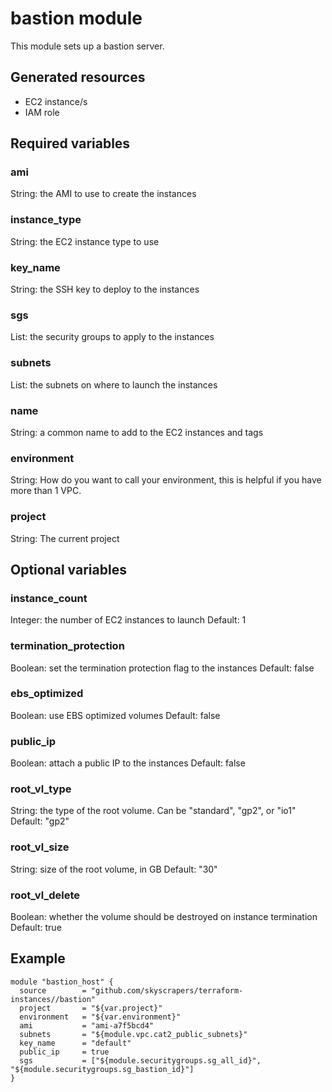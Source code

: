 # bastion module

This module sets up a bastion server.

## Generated resources
- EC2 instance/s
- IAM role

## Required variables

### ami
String: the AMI to use to create the instances

### instance_type
String: the EC2 instance type to use

### key_name
String: the SSH key to deploy to the instances

### sgs
List: the security groups to apply to the instances

### subnets
List: the subnets on where to launch the instances

### name
String: a common name to add to the EC2 instances and tags

### environment
String: How do you want to call your environment, this is helpful if you have more than 1 VPC.

### project
String: The current project

## Optional variables

### instance_count
Integer: the number of EC2 instances to launch
Default: 1

### termination_protection
Boolean: set the termination protection flag to the instances
Default: false

### ebs_optimized
Boolean: use EBS optimized volumes
Default: false

### public_ip
Boolean: attach a public IP to the instances
Default: false

### root_vl_type
String: the type of the root volume. Can be "standard", "gp2", or "io1"
Default: "gp2"

### root_vl_size
String: size of the root volume, in GB
Default: "30"

### root_vl_delete
Boolean: whether the volume should be destroyed on instance termination
Default: true

## Example

```
module "bastion_host" {
  source        = "github.com/skyscrapers/terraform-instances//bastion"
  project       = "${var.project}"
  environment   = "${var.environment}"
  ami           = "ami-a7f5bcd4"
  subnets       = "${module.vpc.cat2_public_subnets}"
  key_name      = "default"
  public_ip     = true
  sgs           = ["${module.securitygroups.sg_all_id}", "${module.securitygroups.sg_bastion_id}"]
}
```

